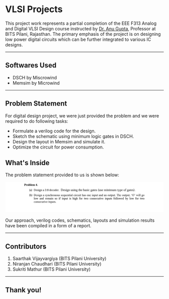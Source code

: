 # VLSI Projects

This project work represents a partial completion of the EEE F313 Analog and Digital VLSI Design course instructed by [Dr. Anu Gupta](https://www.bits-pilani.ac.in/pilani/anu-gupta/), Professor at BITS Pilani, Rajasthan. The primary emphasis of the project is on designing low power digital circuits which can be further integrated to various IC designs.

---
## Softwares Used 
- DSCH by Miscrowind
- Memsim by Microwind

---
## Problem Statement

For digital design project, we were just provided the problem and we were required to do following tasks:
- Formulate a verilog code for the design.
- Sketch the schematic using minimum logic gates in DSCH.
- Design the layout in Memsim and simulate it.
- Optimize the circuit for power consumption.

## What's Inside

The problem statement provided to us is shown below:

![DigitalProblem_Statement](DigitalProblem_Statement.png)

Our approach, verilog codes, schematics, layouts and simulation results have been compiled in a form of a report.

---
## Contributors
1) Saarthak Vijayvargiya (BITS Pilani University)
2) Niranjan Chaudhari (BITS Pilani University)
3) Sukriti Mathur (BITS Pilani University)

---
## Thank you!